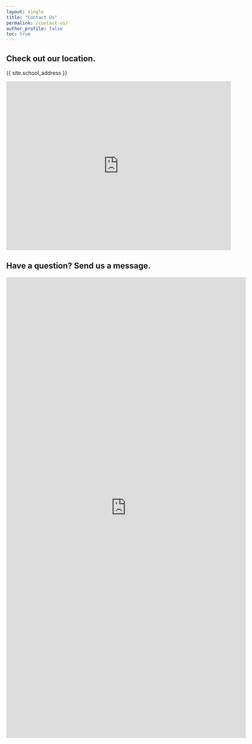 ```yaml
---
layout: single
title: "Contact Us"
permalink: /contact-us/
author_profile: false
toc: true
---
```


## Check out our location.
<p>{{ site.school_address }}</p>
<iframe
  src="https://www.google.com/maps/embed?pb=!1m18!1m12!1m3!1d3474.7884901065154!2d-98.57811052405192!3d29.434977647188948!2m3!1f0!2f0!3f0!3m2!1i1024!2i768!4f13.1!3m3!1m2!1s0x865c5c1c4333d3f7%3A0x45329d0dce8f920e!2sMonterrey%20Park!5e0!3m2!1sen!2sus!4v1730325828510!5m2!1sen!2sus"
  width="600"
  height="450"
  style="border:0;"
  allowfullscreen=""
  loading="lazy"
  referrerpolicy="no-referrer-when-downgrade">
</iframe>

## Have a question? Send us a message.
<iframe src="https://docs.google.com/forms/d/e/1FAIpQLSf3jNXaA-I6W88AJcCRCYgJ3vD0OOXezXc_M61jif9Li9ECiQ/viewform?embedded=true" width="640" height="1228" frameborder="0" marginheight="0" marginwidth="0">Loading…</iframe>


